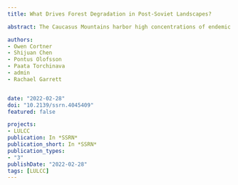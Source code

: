 ```yaml
---
title: What Drives Forest Degradation in Post-Soviet Landscapes?

abstract: The Caucasus Mountains harbor high concentrations of endemic species and provide an abundance of ecosystem services, yet are significantly understudied compared to other ecosystems in Eurasia. In the country of Georgia, at the heart of the Caucasus region, forest degradation has been the largest land change process over the last thirty years. The prevailing narrative is that poor, rural Georgians are primarily responsible for this process, largely via legal and illegal cutting of trees for fuelwood. Yet, since independence from the Soviet Union in 1991, the country has undergone rapid socioeconomic and institutional changes which have not been explored as drivers of forest change. We combine newly available land cover change estimates, Georgian statistical data, and historical institutional change data to examine socioeconomic drivers of forest degradation. Our analysis controls for concurrent changes in climate that would affect degradation and examines variation at the regional (state) level from 2011-2019, as well as at the national level from 1987-2019. We find that higher earnings and road access are associated with higher degradation at the regional scale, whereas major institutional changes and drought events explain higher forest degradation at the national level. We find that the Rose Revolution of 2003 (representing the end of Soviet-era leadership and a new orientation towards Europe and the U.S.) is associated with a significant increase in forest degradation. Natural gas access, the major energy alternative to fuelwood, had no significant association with degradation. Our results challenge the narrative that poverty and a lack of alternative energy infrastructure drive forest degradation and suggest that government policies banning household fuelwood cutting, including the new Forest Code of 2020, will be unlikely to reduce forest degradation. Given these results, more research on the commercial drivers of degradation and their links to economic and political reforms following the Rose Revolution is urgently needed to better inform forest policy in the region, especially given ongoing risks from climate change.

authors:
- Owen Cortner
- Shijuan Chen
- Pontus Olofsson
- Paata Torchinava
- admin
- Rachael Garrett


date: "2022-02-28"
doi: "10.2139/ssrn.4045409"
featured: false

projects:
- LULCC
publication: In *SSRN*
publication_short: In *SSRN*
publication_types:
- "3"
publishDate: "2022-02-28"
tags: [LULCC]
---
```

